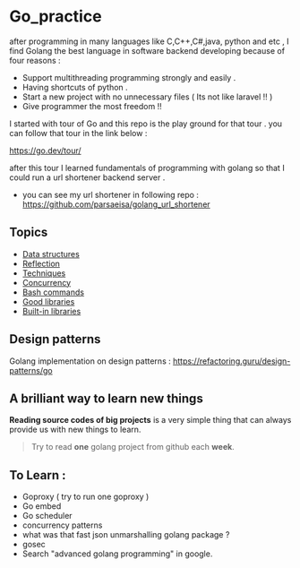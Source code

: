 # Go_practice

after programming in many languages like C,C++,C#,java, python and etc ,
I find Golang the best language in software backend developing because of four reasons :

+ Support multithreading programming strongly and easily .
+ Having shortcuts of python . 
+ Start a new project with no unnecessary files ( Its not like laravel !! )
+ Give programmer the most freedom !! 

I started with tour of Go and this repo is the play ground for that tour . you can follow that tour in the link  below : 

https://go.dev/tour/


after this tour I learned fundamentals of programming with golang so that I could run a url shortener backend server .

+ you can see my url shortener in following repo : 
https://github.com/parsaeisa/golang_url_shortener

## Topics
- [Data structures](https://github.com/parsaeisa/Go_practice/blob/main/Notes/DataStructure.md)
- [Reflection](https://github.com/parsaeisa/Go_practice/blob/main/Notes/Reflection.md)
- [Techniques](https://github.com/parsaeisa/Go_practice/blob/main/Notes/Techniques.md)
- [Concurrency](https://github.com/parsaeisa/Go_practice/blob/main/concurrency/Concurrency.md)
- [Bash commands](https://github.com/parsaeisa/Go_practice/blob/main/bash.md)
- [Good libraries](https://github.com/parsaeisa/Go_practice/tree/main/Good%20libraries)
- [Built-in libraries](https://github.com/parsaeisa/Go_practice/tree/main/Built-in.md)

## Design patterns

Golang implementation on design patterns  : https://refactoring.guru/design-patterns/go

## A brilliant way to learn new things 

**Reading source codes of big projects** is a very simple thing that can always provide us with new things to learn.

> Try to read **one** golang project from github each **week**.

## To Learn : 
* Goproxy ( try to run one goproxy )
* Go embed
* Go scheduler
* concurrency patterns 
* what was that fast json unmarshalling golang package ? 
* gosec
* Search "advanced golang programming" in google.
